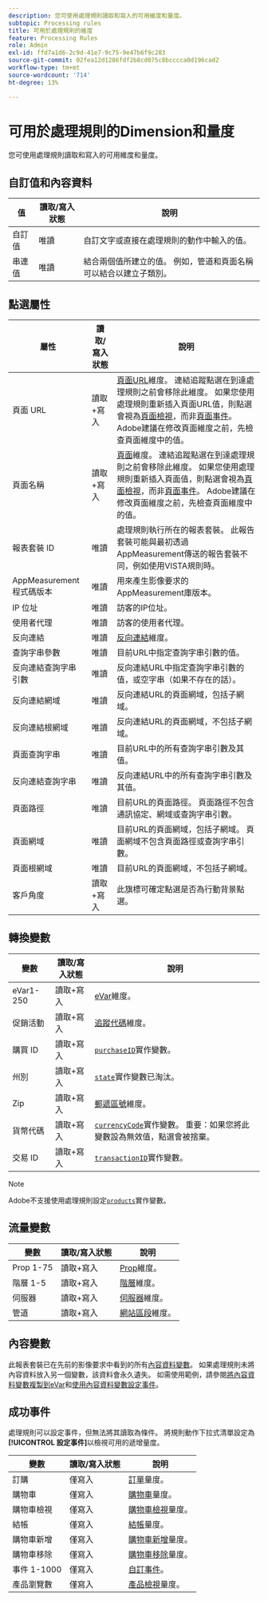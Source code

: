 ```yaml
---
description: 您可使用處理規則讀取和寫入的可用維度和量度。
subtopic: Processing rules
title: 可用於處理規則的維度
feature: Processing Rules
role: Admin
exl-id: ffd7a1d6-2c9d-41e7-9c75-9e47b6f9c283
source-git-commit: 02fea12d1286fdf2b8cd075c8bcccca0d196cad2
workflow-type: tm+mt
source-wordcount: '714'
ht-degree: 13%

---
```


# 可用於處理規則的Dimension和量度

您可使用處理規則讀取和寫入的可用維度和量度。

## 自訂值和內容資料

| 值 | 讀取/寫入狀態 | 說明 |
| --- | --- | --- |
| 自訂值 | 唯讀 | 自訂文字或直接在處理規則的動作中輸入的值。 |
| 串連值 | 唯讀 | 結合兩個值所建立的值。 例如，管道和頁面名稱可以結合以建立子類別。 |

## 點選屬性

| 屬性 | 讀取/寫入狀態 | 說明 |
| --- | --- | --- |
| 頁面 URL | 讀取+寫入 | [頁面URL](/help/components/dimensions/page-url.md)維度。 連結追蹤點選在到達處理規則之前會移除此維度。 如果您使用處理規則重新插入頁面URL值，則點選會視為[頁面檢視](/help/components/metrics/page-views.md)，而非[頁面事件](/help/components/metrics/page-events.md)。 Adobe建議在修改頁面維度之前，先檢查頁面維度中的值。 |
| 頁面名稱 | 讀取+寫入 | [頁面](/help/components/dimensions/page.md)維度。 連結追蹤點選在到達處理規則之前會移除此維度。 如果您使用處理規則重新插入頁面值，則點選會視為[頁面檢視](/help/components/metrics/page-views.md)，而非[頁面事件](/help/components/metrics/page-events.md)。 Adobe建議在修改頁面維度之前，先檢查頁面維度中的值。 |
| 報表套裝 ID | 唯讀 | 處理規則執行所在的報表套裝。 此報告套裝可能與最初透過AppMeasurement傳送的報告套裝不同，例如使用VISTA規則時。 |
| AppMeasurement程式碼版本 | 唯讀 | 用來產生影像要求的AppMeasurement庫版本。 |
| IP 位址 | 唯讀 | 訪客的IP位址。 |
| 使用者代理 | 唯讀 | 訪客的使用者代理。 |
| 反向連結 | 唯讀 | [反向連結](/help/components/dimensions/referrer.md)維度。 |
| 查詢字串參數 | 唯讀 | 目前URL中指定查詢字串引數的值。 |
| 反向連結查詢字串引數 | 唯讀 | 反向連結URL中指定查詢字串引數的值，或空字串（如果不存在的話）。 |
| 反向連結網域 | 唯讀 | 反向連結URL的頁面網域，包括子網域。 |
| 反向連結根網域 | 唯讀 | 反向連結URL的頁面網域，不包括子網域。 |
| 頁面查詢字串 | 唯讀 | 目前URL中的所有查詢字串引數及其值。 |
| 反向連結查詢字串 | 唯讀 | 反向連結URL中的所有查詢字串引數及其值。 |
| 頁面路徑 | 唯讀 | 目前URL的頁面路徑。 頁面路徑不包含通訊協定、網域或查詢字串引數。 |
| 頁面網域 | 唯讀 | 目前URL的頁面網域，包括子網域。 頁面網域不包含頁面路徑或查詢字串引數。 |
| 頁面根網域 | 唯讀 | 目前URL的頁面網域，不包括子網域。 |
| 客戶角度 | 讀取+寫入 | 此旗標可確定點選是否為行動背景點選。 |

## 轉換變數

| 變數 | 讀取/寫入狀態 | 說明 |
| --- | --- | --- |
| eVar1-250 | 讀取+寫入 | [eVar](/help/components/dimensions/evar.md)維度。 |
| 促銷活動 | 讀取+寫入 | [追蹤代碼](/help/components/dimensions/tracking-code.md)維度。 |
| 購買 ID | 讀取+寫入 | [`purchaseID`](/help/implement/vars/page-vars/purchaseid.md)實作變數。 |
| 州別 | 讀取+寫入 | [`state`](/help/implement/vars/page-vars/state.md)實作變數已淘汰。 |
| Zip | 讀取+寫入 | [郵遞區號](/help/components/dimensions/zip-code.md)維度。 |
| 貨幣代碼 | 讀取+寫入 | [`currencyCode`](/help/implement/vars/config-vars/currencycode.md)實作變數。 重要：如果您將此變數設為無效值，點選會被捨棄。 |
| 交易 ID | 讀取+寫入 | [`transactionID`](/help/import/data-sources/transactionid.md)實作變數。 |

>[!NOTE]
>Adobe不支援使用處理規則設定[`products`](/help/implement/vars/page-vars/products.md)實作變數。

## 流量變數

| 變數 | 讀取/寫入狀態 | 說明 |
| --- | --- | --- |
| Prop 1-75 | 讀取+寫入 | [Prop](/help/components/dimensions/prop.md)維度。 |
| 階層 1-5 | 讀取+寫入 | [階層](/help/components/dimensions/hierarchy.md)維度。 |
| 伺服器 | 讀取+寫入 | [伺服器](/help/components/dimensions/server.md)維度。 |
| 管道 | 讀取+寫入 | [網站區段](/help/components/dimensions/site-section.md)維度。 |

## 內容變數

此報表套裝已在先前的影像要求中看到的所有[內容資料變數](/help/implement/vars/page-vars/contextdata.md)。 如果處理規則未將內容資料放入另一個變數，該資料會永久遺失。 如需使用範例，請參閱[將內容資料變數複製到eVar](processing-rules-examples/processing-rules-copy-context-data.md)和[使用內容資料變數設定事件](processing-rules-examples/processing-rules-copy-context-data-event.md)。

## 成功事件

處理規則可以設定事件，但無法將其讀取為條件。 將規則動作下拉式清單設定為&#x200B;**[!UICONTROL 設定事件]**&#x200B;以檢視可用的遞增量度。

| 變數 | 讀取/寫入狀態 | 說明 |
| --- | --- | --- |
| 訂購 | 僅寫入 | [訂單](/help/components/metrics/orders.md)量度。 |
| 購物車 | 僅寫入 | [購物車](/help/components/metrics/carts.md)量度。 |
| 購物車檢視 | 僅寫入 | [購物車檢視](/help/components/metrics/cart-views.md)量度。 |
| 結帳 | 僅寫入 | [結帳](/help/components/metrics/checkouts.md)量度。 |
| 購物車新增 | 僅寫入 | [購物車新增](/help/components/metrics/cart-additions.md)量度。 |
| 購物車移除 | 僅寫入 | [購物車移除](/help/components/metrics/cart-removals.md)量度。 |
| 事件 1-1000 | 僅寫入 | [自訂事件](/help/components/metrics/custom-events.md)。 |
| 產品瀏覽數 | 僅寫入 | [產品檢視](/help/components/metrics/product-views.md)量度。 |


